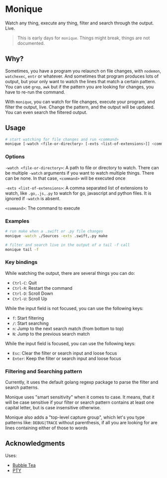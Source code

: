 # Monique

Watch any thing, execute any thing, filter and search through the output. Live.

> This is early days for `monique`. Things might break, things are not documented.

## Why?

Sometimes, you have a program you relaunch on file changes, with `nodemon`,
`watchexec`,  `entr` or whatever. And sometimes that program produces lots of output,
but your only want to watch the lines that match a certain pattern.
You can use `grep`, `awk` but if the pattern you are looking for changes,
you have to re-run the command.

With `monique`, you can watch for file changes, execute your program,
and filter the output, live. Change the pattern, and the output will be updated.
You can even search the filtered output.

## Usage

```sh
# start watching for file changes and run <command>
monique [-watch <file-or-directory> [-exts <list-of-extensions>]] <command>
```

### Options

`-watch <file-or-directory>`: A path to file or directory to watch.
There can be multiple `-watch` arguments if you want to watch multiple things.
There can be none. In that case, `<command>` will be executed once

`-exts <list-of-extensions>`: A comma separated list of extensions to watch, like
`.go,.js,.py` to watch for go, javascript and python files.
It is ignored if `-watch` is absent.

`<command>`: The command to execute

### Examples

```sh
# run make when a .swift or .py file changes
monique -watch ./Sources -exts .swift,.py make
```

```sh
# filter and search live in the output of a tail -f call
monique tail -f
```

### Key bindings
While watching the output, there are several things you can do:

- `Ctrl-C`: Quit
- `Ctrl-R`: Restart the command
- `Ctrl-D`: Scroll Down
- `Ctrl-U`: Scroll Up

While the input field is not focused, you can use the following keys:

- `f`: Start filtering
- `/`: Start searching
- `n`: Jump to the next search match (from bottom to top)
- `N`: Jump to the previous search match

While the input field is focused, you can use the following keys:

- `Esc`: Clear the filter or search input and loose focus
- `Enter`: Keep the filter or search input and loose focus

### Filtering and Searching pattern
Currently, it uses the default golang regexp package to parse the filter and
search patterns.

Monique uses "smart sensitivity" when it comes to case. It means, that it will
be case sensitive if your filter or search pattern contains at least one
capital letter, but is case insensitive otherwise.

Monique also adds a "top-level capture group", which let's you type patterns
like: `DEBUG|TRACE` without parenthesis, if all you are looking for are lines
containing either of those to words

## Acknowledgments

Uses:
- [Bubble Tea](https://github.com/charmbracelet/bubbletea)
- [PTY](https://github.com/creack/pty)
